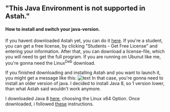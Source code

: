 ## "This Java Environment is not supported in Astah."
#### How to install and switch your java-version.

If you havent downloaded Astah yet, you can do it [here](http://astah.net/download). If you're a student, you can get a free license, by clicking "Students - Get Free License" and entering your information. After that, you can download a license-file, which you will need to get the full program. If you are running on Ubunut like me, you're gonna need the Linux<sup>Deb</sup> download.

If you finished downloading and installing Astah and you want to launch it, you might get a message like this:
![text](/home/tobi/Privat/GitHub/HowTo/figs/Astah_Java_Version.png)
In that case, you're gonna need to install an older version of java. I decided to install Java 8, so 1 version lower, than what Astah said wouldn't work anymore.

I downloaded Java 8 [here](https://www.java.com/en/download/linux_manual.jsp), choosing the Linux x64 Option. Once downloaded, i followed [these](http://astah.net/qa/setup/linux) instructions.
